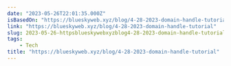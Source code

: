 ```yaml
---
date: "2023-05-26T22:01:35.000Z"
isBasedOn: "https://blueskyweb.xyz/blog/4-28-2023-domain-handle-tutorial"
link: "https://blueskyweb.xyz/blog/4-28-2023-domain-handle-tutorial"
slug: 2023-05-26-httpsblueskywebxyzblog4-28-2023-domain-handle-tutorial
tags:
    - Tech
title: "https://blueskyweb.xyz/blog/4-28-2023-domain-handle-tutorial"
---
```

